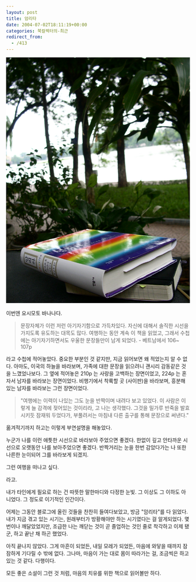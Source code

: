```yaml
---
layout: post
title: 암리타
date: 2004-07-02T18:11:19+00:00
categories: 북컬렉터의-최근
redirect_from:
  - /413
---
```


![ ](/assets/media/uploads_2004_06_PICT0715.jpg)

이번엔 요시모토 바나나다.

> 문장자체가 이런 저런 아기자기함으로 가득차있다. 자신에 대해서 솔직한 시선을 가지도록 유도하는 대목도 많다. 여행하는 동안 계속 이 책을 읽었고, 그래서 수첩에는 아기자기하면서도 우울한 문장들만이 남게 되었다. - 베트남에서 106~ 107p

라고 수첩에 적어놓았다. 중요한 부분인 것 같지만, 지금 읽어보면 왜 적었는지 알 수 없다. 아마도, 이국의 하늘을 바라보며, 가족에 대한 문장을 읽으려니 괜시리 감동같은 것을 느꼈었나보다. 그 옆에 적어놓은 210p 는 사랑을 고백하는 장면이었고, 224p 는 혼자서 남자를 바라보는 장면이었다. 비행기에서 착륙할 곳 (사이판)을 바라보며, 흥분해있는 남자를 바라보는 그런 장면이었다.

> "여행에는 이력이 나있는 그도 눈을 반짝이며 내려다 보고 있었다. 이 사람은 이렇게 늘 감격에 젖어있는 것이리라, 고 나는 생각했다. 그것을 밀가루 반죽을 발효시키듯 잠재워 두었다가, 부풀려서는 마침내 다른 출구를 통해 문장으로 써낸다."

옮겨적기까지 하고는 이렇게 부연설명을 해놓았다.

> 

누군가 나를 이런 애틋한 시선으로 바라보아 주었으면 좋겠다. 한없이 깊고 안타까운 시선으로 오랫동안 나를 보아주었으면 좋겠다. 반짝거리는 눈을 한번 감았다가는 나 또한 나른한 눈이되어 그를 바라보게 되겠지.

그런 여행을 떠나고 싶다.

라고.

내가 타인에게 필요로 하는 건 따뜻한 말한마디와 다정한 눈빛. 그 이상도 그 이하도 아니었다. 그 정도로 이기적인 인간이다.

어제는 그동안 블로그에 올린 것들을 찬찬히 들여다보았고, 방금 "암리타"를 다 읽었다. 내가 지금 겪고 있는 시기는, 원래부터가 방황해야만 하는 시기였다는 걸 알게되었다. 몇번이나 깨달았었지만, 조급한 나는 깨닫는 것이 곧 졸업하는 것인 줄로 착각하고 이제 됐군, 하고 끝난 채 하곤 했었다.

아직 끝나지 않았다. 그게 마흔이 되었든, 내일 모레가 되었든, 마음에 와닿을 때까지 잠잠하게 기다릴 수 밖에 없다. 그나마, 마음이 가는 대로 몸이 따라가는 걸, 조금씩은 하고 있는 것 같다. 다행이다.

모든 좋은 소설이 그런 것 처럼, 마음의 치유를 위한 책으로 읽어볼만 하다.
